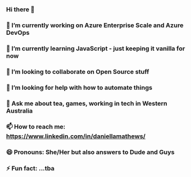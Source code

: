 ### Hi there 👋

<!--
**LilacBrandy/LilacBrandy** is a ✨ _special_ ✨ repository because its `README.md` (this file) appears on your GitHub profile.

Here are some ideas to get you started: -->

### 🔭 I’m currently working on Azure Enterprise Scale and Azure DevOps
### 🌱 I’m currently learning JavaScript - just keeping it vanilla for now
### 👯 I’m looking to collaborate on Open Source stuff
### 🤔 I’m looking for help with how to automate things
### 💬 Ask me about tea, games, working in tech in Western Australia
### 📫 How to reach me: https://www.linkedin.com/in/daniellamathews/
### 😄 Pronouns: She/Her but also answers to Dude and Guys
### ⚡ Fun fact: ...tba
